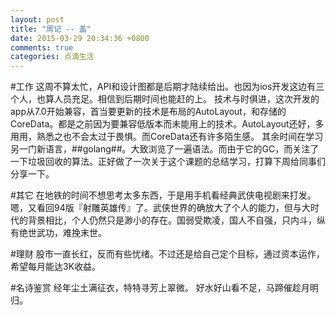 ```yaml
---
layout: post
title: "周记 -- 盖"
date: 2015-03-29 20:34:36 +0800
comments: true
categories: 点滴生活
---
```

#工作
这周不算太忙，API和设计图都是后期才陆续给出。也因为ios开发这边有三个人，也算人员充足。相信到后期时间也能赶的上。
技术与时俱进，这次开发的app从7.0开始兼容，首当要更新的技术是布局的AutoLayout，和存储的CoreData。都是之前因为要兼容低版本而未能用上的技术。AutoLayout还好，多用用，熟悉之也不会太过于畏惧。而CoreData还有许多陌生感。
其余时间在学习另一门新语言，##golang##。大致浏览了一遍语法。而由于它的GC，而关注了一下垃圾回收的算法。正好做了一次关于这个课题的总结学习，打算下周给同事们分享一下。

#其它
在地铁的时间不想思考太多东西，于是用手机看经典武侠电视剧来打发。嗯，又看回94版『射雕英雄传』了。武侠世界的确放大了个人的能力，但与大时代的背景相比，个人仍然只是渺小的存在。国弱受欺凌，国人不自强，只内斗，纵有绝世武功，难挽末世。

#理财
股市一直长红，反而有些忧绪。不过还是给自己定个目标，通过资本运作，希望每月能达3K收益。

#名诗鉴赏
经年尘土满征衣，特特寻芳上翠微。
好水好山看不足，马蹄催趁月明归。
